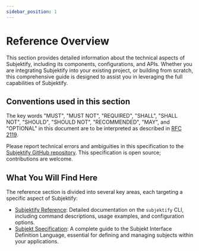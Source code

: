 ```yaml
---
sidebar_position: 1
---
```


# Reference Overview

This section provides detailed information about the technical aspects of Subjektify, including its components, configurations, and APIs. Whether you are integrating Subjektify into your existing project, or building from scratch, this comprehensive guide is designed to assist you in leveraging the full capabilities of Subjektify.

## Conventions used in this section

The key words "MUST", "MUST NOT", "REQUIRED", "SHALL", "SHALL NOT", "SHOULD", "SHOULD NOT", "RECOMMENDED", "MAY", and "OPTIONAL" in this document are to be interpreted as described in [RFC 2119](https://tools.ietf.org/html/rfc2119.html).

Please report technical errors and ambiguities in this specification to the [Subjektify GitHub repository](https://github.com/subjektify/subjektify). This specification is open source; contributions are welcome.

## What You Will Find Here

The reference section is divided into several key areas, each targeting a specific aspect of Subjektify:

- [Subjektify Reference](/docs/reference/subjektify/): Detailed documentation on the `subjektify` CLI, including command descriptions, usage examples, and configuration options.
- [Subjekt Specification](/docs/reference/subjekt/): A complete guide to the Subjekt Interface Definition Language, essential for defining and managing subjects within your applications.

